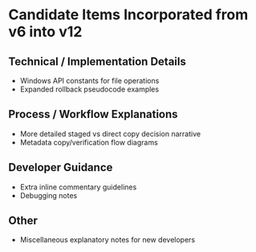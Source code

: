 # Candidate Items Incorporated from v6 into v12

## Technical / Implementation Details
- Windows API constants for file operations
- Expanded rollback pseudocode examples

## Process / Workflow Explanations
- More detailed staged vs direct copy decision narrative
- Metadata copy/verification flow diagrams

## Developer Guidance
- Extra inline commentary guidelines
- Debugging notes

## Other
- Miscellaneous explanatory notes for new developers

